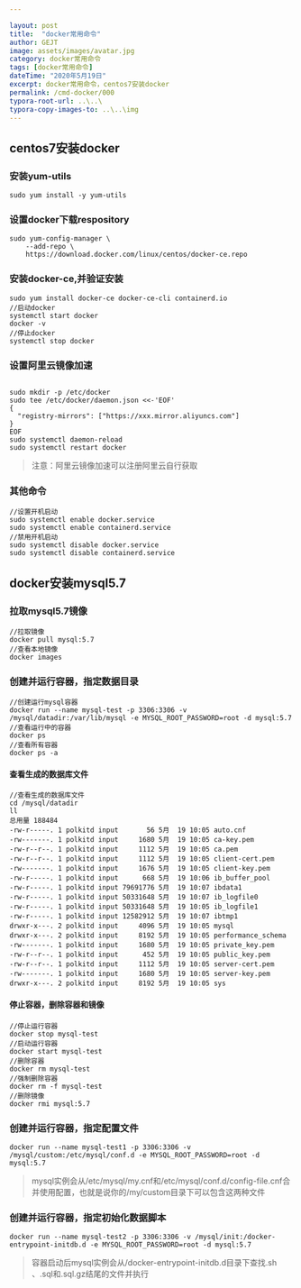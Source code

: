 ```yaml
---

layout: post
title:  "docker常用命令"
author: GEJT
image: assets/images/avatar.jpg
category: docker常用命令
tags: [docker常用命令]
dateTime: "2020年5月19日"
excerpt: docker常用命令，centos7安装docker
permalink: /cmd-docker/000
typora-root-url: ..\..\
typora-copy-images-to: ..\..\img
---
```


## centos7安装docker

### 安装yum-utils

```
sudo yum install -y yum-utils
```
### 设置docker下载respository
```
sudo yum-config-manager \
    --add-repo \
    https://download.docker.com/linux/centos/docker-ce.repo

```
### 安装docker-ce,并验证安装

```
sudo yum install docker-ce docker-ce-cli containerd.io
//启动docker
systemctl start docker
docker -v
//停止docker
systemctl stop docker
```

### 设置阿里云镜像加速

```

sudo mkdir -p /etc/docker
sudo tee /etc/docker/daemon.json <<-'EOF'
{
  "registry-mirrors": ["https://xxx.mirror.aliyuncs.com"]
}
EOF
sudo systemctl daemon-reload
sudo systemctl restart docker

```

> 注意：阿里云镜像加速可以注册阿里云自行获取

### 其他命令

```
//设置开机启动
sudo systemctl enable docker.service
sudo systemctl enable containerd.service
//禁用开机启动
sudo systemctl disable docker.service
sudo systemctl disable containerd.service
```

## docker安装mysql5.7
### 拉取mysql5.7镜像

```
//拉取镜像
docker pull mysql:5.7
//查看本地镜像
docker images
```
### 创建并运行容器，指定数据目录
```
//创建运行mysql容器
docker run --name mysql-test -p 3306:3306 -v /mysql/datadir:/var/lib/mysql -e MYSQL_ROOT_PASSWORD=root -d mysql:5.7
//查看运行中的容器
docker ps
//查看所有容器
docker ps -a
```
#### 查看生成的数据库文件

```
//查看生成的数据库文件
cd /mysql/datadir
ll
总用量 188484
-rw-r-----. 1 polkitd input       56 5月  19 10:05 auto.cnf
-rw-------. 1 polkitd input     1680 5月  19 10:05 ca-key.pem
-rw-r--r--. 1 polkitd input     1112 5月  19 10:05 ca.pem
-rw-r--r--. 1 polkitd input     1112 5月  19 10:05 client-cert.pem
-rw-------. 1 polkitd input     1676 5月  19 10:05 client-key.pem
-rw-r-----. 1 polkitd input      668 5月  19 10:06 ib_buffer_pool
-rw-r-----. 1 polkitd input 79691776 5月  19 10:07 ibdata1
-rw-r-----. 1 polkitd input 50331648 5月  19 10:07 ib_logfile0
-rw-r-----. 1 polkitd input 50331648 5月  19 10:05 ib_logfile1
-rw-r-----. 1 polkitd input 12582912 5月  19 10:07 ibtmp1
drwxr-x---. 2 polkitd input     4096 5月  19 10:05 mysql
drwxr-x---. 2 polkitd input     8192 5月  19 10:05 performance_schema
-rw-------. 1 polkitd input     1680 5月  19 10:05 private_key.pem
-rw-r--r--. 1 polkitd input      452 5月  19 10:05 public_key.pem
-rw-r--r--. 1 polkitd input     1112 5月  19 10:05 server-cert.pem
-rw-------. 1 polkitd input     1680 5月  19 10:05 server-key.pem
drwxr-x---. 2 polkitd input     8192 5月  19 10:05 sys
```

#### 停止容器，删除容器和镜像

```
//停止运行容器
docker stop mysql-test
//启动运行容器
docker start mysql-test
//删除容器
docker rm mysql-test
//强制删除容器
docker rm -f mysql-test
//删除镜像
docker rmi mysql:5.7
```



### 创建并运行容器，指定配置文件

```
docker run --name mysql-test1 -p 3306:3306 -v /mysql/custom:/etc/mysql/conf.d -e MYSQL_ROOT_PASSWORD=root -d mysql:5.7
```

> mysql实例会从/etc/mysql/my.cnf和/etc/mysql/conf.d/config-file.cnf合并使用配置，也就是说你的/my/custom目录下可以包含这两种文件

### 创建并运行容器，指定初始化数据脚本

```
docker run --name mysql-test2 -p 3306:3306 -v /mysql/init:/docker-entrypoint-initdb.d -e MYSQL_ROOT_PASSWORD=root -d mysql:5.7
```

> 容器启动后mysql实例会从/docker-entrypoint-initdb.d目录下查找.sh 、.sql和.sql.gz结尾的文件并执行
